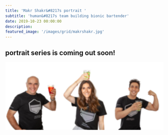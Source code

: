 ```yaml
---
title: 'Makr Shakr&#8217s portrait '
subtitle: 'human&#8217s team building bionic bartender'
date: 2019-10-23 00:00:00
description:
featured_image: '/images/grid/makrshakr.jpg'
---
```


## portrait series is coming out soon!

![](/images/makrshakr.jpg)
